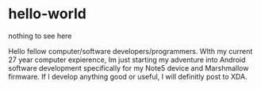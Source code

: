 # hello-world
nothing to see here

Hello fellow computer/software developers/programmers. WIth my current 27 year computer expierence, Im just starting my adventure into Android software development specifically for my Note5 device and Marshmallow firmware. If I develop anything good or useful, I will definitly post to XDA.
